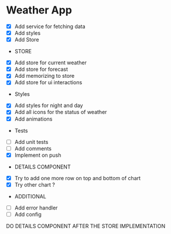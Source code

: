 # Weather App

- [x] Add service for fetching data
- [x] Add styles
- [x] Add Store
- STORE
- [x] Add store for current weather
- [x] Add store for forecast
- [x] Add memorizing to store
- [x] Add store for ui interactions
- Styles
- [x] Add styles for night and day
- [x] Add all icons for the status of weather
- [x] Add animations
- Tests
- [ ] Add unit tests
- [ ] Add comments
- [x] Implement on push
 
- DETAILS COMPONENT
- [x] Try to add one more row on top and bottom of chart
- [x] Try other chart ?

- ADDITIONAL
- [ ] Add error handler
- [ ] Add config

DO DETAILS COMPONENT AFTER THE STORE IMPLEMENTATION
